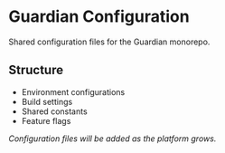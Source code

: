 # Guardian Configuration

Shared configuration files for the Guardian monorepo.

## Structure

- Environment configurations
- Build settings
- Shared constants
- Feature flags

*Configuration files will be added as the platform grows.*